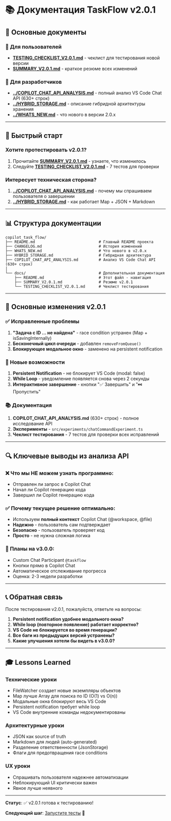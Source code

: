 # 📚 Документация TaskFlow v2.0.1

## 📖 Основные документы

### 🎯 Для пользователей
- **[TESTING_CHECKLIST_V2.0.1.md](./TESTING_CHECKLIST_V2.0.1.md)** - чеклист для тестирования новой версии
- **[SUMMARY_V2.0.1.md](./SUMMARY_V2.0.1.md)** - краткое резюме всех изменений

### 🔧 Для разработчиков
- **[../COPILOT_CHAT_API_ANALYSIS.md](../COPILOT_CHAT_API_ANALYSIS.md)** - полный анализ VS Code Chat API (630+ строк)
- **[../HYBRID_STORAGE.md](../HYBRID_STORAGE.md)** - описание гибридной архитектуры хранения
- **[../WHATS_NEW.md](../WHATS_NEW.md)** - что нового в версии 2.0.x

---

## 🚀 Быстрый старт

### Хотите протестировать v2.0.1?
1. Прочитайте **[SUMMARY_V2.0.1.md](./SUMMARY_V2.0.1.md)** - узнаете, что изменилось
2. Следуйте **[TESTING_CHECKLIST_V2.0.1.md](./TESTING_CHECKLIST_V2.0.1.md)** - 7 тестов для проверки

### Интересует техническая сторона?
1. **[../COPILOT_CHAT_API_ANALYSIS.md](../COPILOT_CHAT_API_ANALYSIS.md)** - почему мы спрашиваем пользователя о завершении
2. **[../HYBRID_STORAGE.md](../HYBRID_STORAGE.md)** - как работает Map + JSON + Markdown

---

## 📊 Структура документации

```
copilot_task_flow/
├── README.md                            # Главный README проекта
├── CHANGELOG.md                         # История изменений
├── WHATS_NEW.md                         # Что нового в v2.0.x
├── HYBRID_STORAGE.md                    # Гибридная архитектура
├── COPILOT_CHAT_API_ANALYSIS.md         # Анализ VS Code Chat API (630+ строк)
│
└── docs/                                # Дополнительная документация
    ├── README.md                        # Этот файл - навигация
    ├── SUMMARY_V2.0.1.md                # Резюме v2.0.1
    └── TESTING_CHECKLIST_V2.0.1.md      # Чеклист тестирования
```

---

## 🎯 Основные изменения v2.0.1

### ✅ Исправленные проблемы
1. **"Задача с ID ... не найдена"** - race condition устранен (Map + isSavingInternally)
2. **Бесконечный цикл очереди** - добавлен `removeFromQueue()`
3. **Блокирующее модальное окно** - заменено на persistent notification

### 🌟 Новые возможности
1. **Persistent Notification** - не блокирует VS Code (modal: false)
2. **While Loop** - уведомление появляется снова через 2 секунды
3. **Интерактивное завершение** - кнопки "✅ Завершить" и "⏭️ Пропустить"

### 📚 Документация
1. **COPILOT_CHAT_API_ANALYSIS.md** (630+ строк) - полное исследование API
2. **Эксперименты** - `src/experiments/chatCommandExperiment.ts`
3. **Чеклист тестирования** - 7 тестов для проверки всех исправлений

---

## 🔍 Ключевые выводы из анализа API

### ❌ Что мы НЕ можем узнать программно:
- Отправлен ли запрос в Copilot Chat
- Начал ли Copilot генерацию кода
- Завершил ли Copilot генерацию кода

### ✅ Почему текущее решение оптимально:
- Используем **полный контекст** Copilot Chat (@workspace, @file)
- **Надежно** - пользователь сам подтверждает
- **Безопасно** - пользователь проверяет код
- **Просто** - не нужна сложная логика

### 🚀 Планы на v3.0.0:
- Custom Chat Participant `@taskflow`
- Кнопки прямо в Copilot Chat
- Автоматическое отслеживание прогресса
- Оценка: 2-3 недели разработки

---

## 📞 Обратная связь

После тестирования v2.0.1, пожалуйста, ответьте на вопросы:

1. **Persistent notification удобнее модального окна?**
2. **While loop (повторное появление) работает корректно?**
3. **VS Code не блокируется во время генерации?**
4. **Все баги из предыдущих версий устранены?**
5. **Какие улучшения хотели бы видеть в v3.0.0?**

---

## 🎓 Lessons Learned

### Технические уроки
- FileWatcher создает новые экземпляры объектов
- Map лучше Array для поиска по ID (O(1) vs O(n))
- Модальные окна блокируют весь VS Code
- Persistent notification требует while loop
- VS Code внутренние команды недокументированы

### Архитектурные уроки
- JSON как source of truth
- Markdown для людей (auto-generated)
- Разделение ответственности (JsonStorage)
- Флаги для предотвращения race conditions

### UX уроки
- Спрашивать пользователя надежнее автоматизации
- Неблокирующий UI критически важен
- Явное лучше неявного

---

**Статус**: ✅ v2.0.1 готова к тестированию!

**Следующий шаг**: [Запустите тесты](./TESTING_CHECKLIST_V2.0.1.md) 🧪
